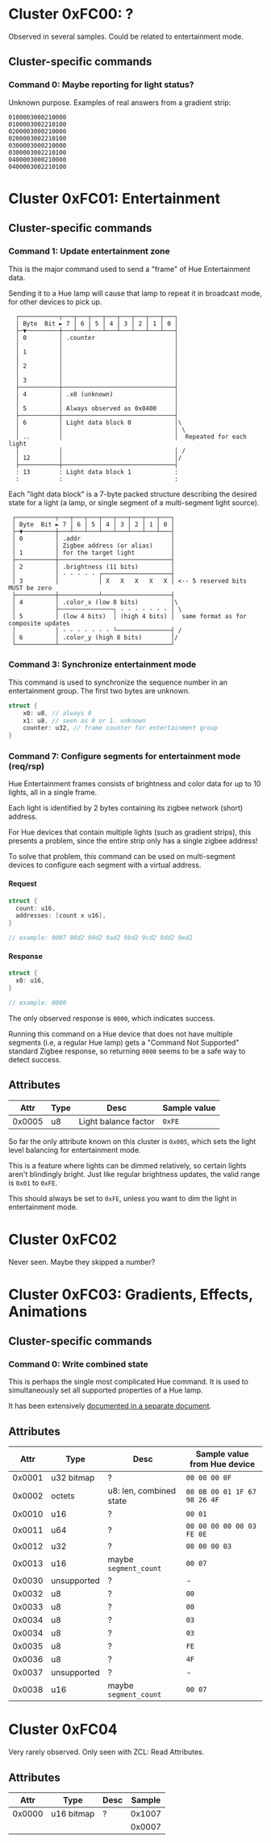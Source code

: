 # Cluster 0xFC00: ?

Observed in several samples. Could be related to entertainment mode.

## Cluster-specific commands

### Command 0: Maybe reporting for light status?

Unknown purpose. Examples of real answers from a gradient strip:

```
0100003000210000
0100003002210100
0200003000210000
0200003002210100
0300003000210000
0300003002210100
0400003000210000
0400003002210100
```

# Cluster 0xFC01: Entertainment

## Cluster-specific commands

### Command 1: Update entertainment zone

This is the major command used to send a "frame" of Hue Entertainment data.

Sending it to a Hue lamp will cause that lamp to repeat it in broadcast mode,
for other devices to pick up.

```text
  ┌───────────┬───┬───┬───┬───┬───┬───┬───┬───┐
  │ Byte  Bit ► 7 │ 6 │ 5 │ 4 │ 3 │ 2 │ 1 │ 0 │
  ├─▼─────────┼───┴───┴───┴───┴───┴───┴───┴───┤
  │ 0         │ .counter                      │
  │           │                               │
  │ 1         │                               │
  │           │                               │
  │ 2         │                               │
  │           │                               │
  │ 3         │                               │
  ├───────────┼───────────────────────────────┤
  │ 4         │ .x0 (unknown)                 │
  │           │                               │
  │ 5         │ Always observed as 0x0400     │
  ├───────────┼───────────────────────────────┤
  │ 6         │ Light data block 0            │\
  │           │                               │ \
  │ ..        │                               │  Repeated for each light
  │           │                               │ /
  │ 12        │                               │/
  ├───────────┼───────────────────────────────┤
  : 13        : Light data block 1            :
  :           :                               :
```

Each "light data block" is a 7-byte packed structure describing the desired
state for a light (a lamp, or single segment of a multi-segment light source).



```text
 ┌───────────┬───┬───┬───┬───┬───┬───┬───┬───┐
 │ Byte  Bit ► 7 │ 6 │ 5 │ 4 │ 3 │ 2 │ 1 │ 0 │
 ├─▼─────────┼───┴───┴───┴───┴───┴───┴───┴───┤
 │ 0         │ .addr                         │
 │           │ Zigbee address (or alias)     │
 │ 1         │ for the target light          │
 ├───────────┼───────────────────────────────┤
 │ 2         │ .brightness (11 bits)         │
 │           │ - - - - - ┌───────────────────┤
 │ 3         │           │ X   X   X   X   X │ <-- 5 reserved bits MUST be zero
 ├───────────┼───────────┴───────────────────┤
 │ 4         │ .color_x (low 8 bits)         │\
 │           ├───────────────┐ - - - - - - - │ \
 │ 5         │ (low 4 bits)  │ (high 4 bits) │  same format as for composite updates
 │           │ - - - - - - - └───────────────┤ /
 │ 6         │ .color_y (high 8 bits)        │/
 └───────────┴───────────────────────────────┘
```


### Command 3: Synchronize entertainment mode

This command is used to synchronize the sequence number in an entertainment
group. The first two bytes are unknown.

```c
struct {
    x0: u8, // always 0
    x1: u8, // seen as 0 or 1. unknown
    counter: u32, // frame counter for entertainment group
}
```

### Command 7: Configure segments for entertainment mode (req/rsp)

Hue Entertainment frames consists of brightness and color data for up to 10
lights, all in a single frame.

Each light is identified by 2 bytes containing its zigbee network (short)
address.

For Hue devices that contain multiple lights (such as gradient strips), this
presents a problem, since the entire strip only has a single zigbee address!

To solve that problem, this command can be used on multi-segment devices to
configure each segment with a virtual address.

#### Request

```c
struct {
  count: u16,
  addresses: [count x u16],
}

// example: 0007 98d2 99d2 9ad2 9bd2 9cd2 9dd2 9ed2
```

#### Response

```c
struct {
  x0: u16,
}

// example: 0000
```

The only observed response is `0000`, which indicates success.

Running this command on a Hue device that does not have multiple segments (i.e,
a regular Hue lamp) gets a "Command Not Supported" standard Zigbee response, so
returning `0000` seems to be a safe way to detect success.

## Attributes

| Attr   | Type | Desc                 | Sample value |
|--------|------|----------------------|--------------|
| 0x0005 | u8   | Light balance factor | `0xFE`       |

So far the only attribute known on this cluster is `0x005`, which sets the light
level balancing for entertainment mode.

This is a feature where lights can be dimmed relatively, so certain lights
aren't blindingly bright. Just like regular brightness updates, the valid range
is `0x01` to `0xFE`.

This should always be set to `0xFE`, unless you want to dim the light in
entertainment mode.

# Cluster 0xFC02

Never seen. Maybe they skipped a number?

# Cluster 0xFC03: Gradients, Effects, Animations



## Cluster-specific commands

### Command 0: Write combined state

This is perhaps the single most complicated Hue command. It is used to
simultaneously set all supported properties of a Hue lamp.

It has been extensively [documented in a separate document](hue-zigbee-format.md).

## Attributes

| Attr   | Type        | Desc                    | Sample value from Hue device |
|--------|-------------|-------------------------|------------------------------|
| 0x0001 | u32 bitmap  | ?                       | `00 00 00 0F`                |
| 0x0002 | octets      | u8: len, combined state | `08 0B 00 01 1F 67 98 26 4F` |
| 0x0010 | u16         | ?                       | `00 01`                      |
| 0x0011 | u64         | ?                       | `00 00 00 00 00 03 FE 0E`    |
| 0x0012 | u32         | ?                       | `00 00 00 03`                |
| 0x0013 | u16         | maybe `segment_count`   | `00 07`                      |
| 0x0030 | unsupported | ?                       | -                            |
| 0x0032 | u8          | ?                       | `00`                         |
| 0x0033 | u8          | ?                       | `00`                         |
| 0x0034 | u8          | ?                       | `03`                         |
| 0x0034 | u8          | ?                       | `03`                         |
| 0x0035 | u8          | ?                       | `FE`                         |
| 0x0036 | u8          | ?                       | `4F`                         |
| 0x0037 | unsupported | ?                       | -                            |
| 0x0038 | u16         | maybe `segment_count`   | `00 07`                      |

# Cluster 0xFC04

Very rarely observed. Only seen with ZCL: Read Attributes.

## Attributes

| Attr   | Type       | Desc | Sample |
|--------|------------|------|--------|
| 0x0000 | u16 bitmap | ?    | 0x1007 |
|        |            |      | 0x0007 |

